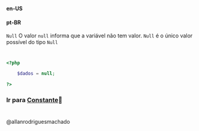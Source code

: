 #                

#### en-US


#### pt-BR
 `Null` O valor `null` informa que a variável não tem valor. `Null` é o único valor possível do tipo `Null`

#

```php
<?php

    $dados = null;

?>
```


### Ir para [Constante](11Constante.md)🚀

#
@allanrodriguesmachado